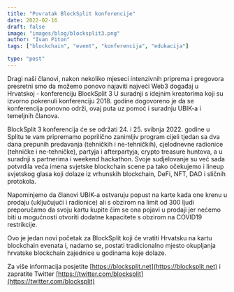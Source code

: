 ```yaml
---
title: "Povratak BlockSplit konferencije"
date: 2022-02-16
draft: false
image: "images/blog/blocksplit3.png"
author: "Ivan Piton"
tags: ["blockchain", "event", "konferencija", "edukacija"]

type: "post"
---
```


Dragi naši članovi, nakon nekoliko mjeseci intenzivnih priprema i pregovora presretni smo da možemo ponovo najaviti najveći Web3 događaj u Hrvatskoj - konferenciju BlockSplit 3 U suradnji s idejnim kreatorima koji su izvorno pokrenuli konferenciju 2018. godine dogovoreno je da se konferencija ponovno održi, ovaj puta uz pomoć i suradnju UBIK-a i temeljnih članova.

BlockSplit 3 konferencija će se održati 24. i 25. svibnja 2022. godine u Splitu te vam pripremamo poprilično zanimljiv program cijeli tjedan sa dva dana prepunih predavanja (tehničkih i ne-tehničkih), cjelodnevne radionice (tehničke i ne-tehničke), partyja i afterpartyja, crypto treasure huntova, a u suradnji s partnerima i weekend hackathon. Svoje sudjelovanje su već sada potvrdila veća imena svjetske blockchain scene pa tako očekujemo i lineup svjetskog glasa koji dolaze iz vrhunskih blockchain, DeFi, NFT, DAO i sličnih protokola.

Napominjemo da članovi UBIK-a ostvaruju popust na karte kada one krenu u prodaju (uključujući i radionice) ali s obzirom na limit od 300 ljudi preporučamo da svoju kartu kupite čim se ona pojavi u prodaji jer nećemo biti u mogućnosti otvoriti dodatne kapacitete s obzirom na COVID19 restrikcije.

Ovo je jedan novi početak za BlockSplit koji će vratiti Hrvatsku na kartu blockchain evenata i, nadamo se, postati tradicionalno mjesto okupljanja hrvatske blockchain zajednice u godinama koje dolaze.

Za više informacija posjetite [https://blocksplit.net](https://blocksplit.net) i zapratite Twitter [https://twitter.com/blocksplit](https://twitter.com/blocksplit)

